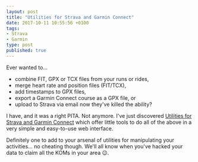 ```yaml
---
layout: post
title: "Utilities for Strava and Garmin Connect"
date: 2017-10-11 10:55:56 +0100
tags:
- Strava
- Garmin
type: post
published: true
---
```


Ever wanted to...

- combine FIT, GPX or TCX files from your runs or rides,
- merge heart rate and position files (FIT/TCX),
- add timestamps to GPX files,
- export a Garmin Connect course as a GPX file, or
- upload to Strava via email now they've killed the ability?

I have, and it was a right PITA. Not anymore. I've just discovered [Utilities for Strava and Garmin Connect](https://gotoes.org/strava/) which offer little tools to do all of the above in a very simple and easy-to-use web interface.

Definitely one to add to your arsenal of utilities for manipulating your activities... no cheating though. We'll all know when you've hacked your data to claim all the KOMs in your area 😉.
